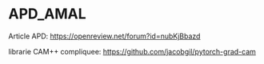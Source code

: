 # APD_AMAL
Article APD: https://openreview.net/forum?id=nubKjBbazd

librarie CAM++ compliquee: https://github.com/jacobgil/pytorch-grad-cam

